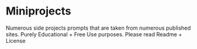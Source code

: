 # Miniprojects
Numerous side projects prompts that are taken from numerous published sites. Purely Educational + Free Use purposes. Please read Readme + License
